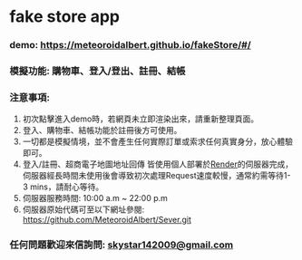 # fake store app
### demo: https://meteoroidalbert.github.io/fakeStore/#/
### 模擬功能: 購物車、登入/登出、註冊、結帳
### 注意事項:
 1. 初次點擊進入demo時，若網頁未立即渲染出來，請重新整理頁面。
 2. 登入、購物車、結帳功能於註冊後方可使用。
 3. 一切都是模擬情境，並不會產生任何實際訂單或索求任何真實身分，放心體驗即可。
 4. 登入/註冊、超商電子地圖地址回傳 皆使用個人部署於[Render](https://render.com/)的伺服器完成，伺服器經長時間未使用後會導致初次處理Request速度較慢，通常約需等待1-3 mins，請耐心等待。
 5. 伺服器服務時間: 10:00 a.m ~ 22:00 p.m
 6. 伺服器原始代碼可至以下網址參閱: https://github.com/MeteoroidAlbert/Sever.git
### 任何問題歡迎來信詢問: skystar142009@gmail.com
